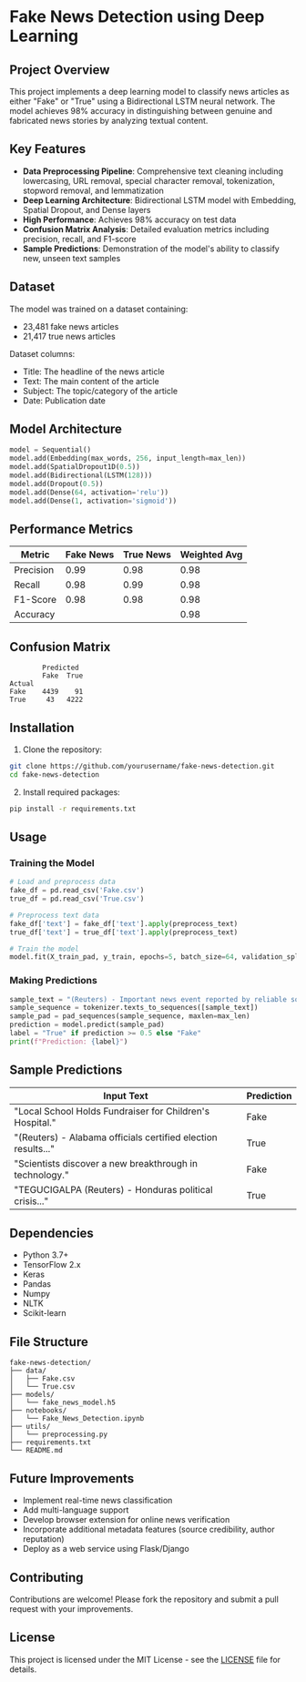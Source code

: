 # Fake News Detection using Deep Learning

## Project Overview

This project implements a deep learning model to classify news articles as either "Fake" or "True" using a Bidirectional LSTM neural network. The model achieves 98% accuracy in distinguishing between genuine and fabricated news stories by analyzing textual content.

## Key Features

- **Data Preprocessing Pipeline**: Comprehensive text cleaning including lowercasing, URL removal, special character removal, tokenization, stopword removal, and lemmatization
- **Deep Learning Architecture**: Bidirectional LSTM model with Embedding, Spatial Dropout, and Dense layers
- **High Performance**: Achieves 98% accuracy on test data
- **Confusion Matrix Analysis**: Detailed evaluation metrics including precision, recall, and F1-score
- **Sample Predictions**: Demonstration of the model's ability to classify new, unseen text samples

## Dataset

The model was trained on a dataset containing:
- 23,481 fake news articles
- 21,417 true news articles

Dataset columns:
- Title: The headline of the news article
- Text: The main content of the article
- Subject: The topic/category of the article
- Date: Publication date

## Model Architecture

```python
model = Sequential()
model.add(Embedding(max_words, 256, input_length=max_len))
model.add(SpatialDropout1D(0.5))
model.add(Bidirectional(LSTM(128)))
model.add(Dropout(0.5))
model.add(Dense(64, activation='relu'))
model.add(Dense(1, activation='sigmoid'))
```

## Performance Metrics

| Metric    | Fake News | True News | Weighted Avg |
|-----------|-----------|-----------|--------------|
| Precision | 0.99      | 0.98      | 0.98         |
| Recall    | 0.98      | 0.99      | 0.98         |
| F1-Score  | 0.98      | 0.98      | 0.98         |
| Accuracy  |           |           | 0.98         |

## Confusion Matrix

```
        Predicted
        Fake  True
Actual
Fake    4439    91
True     43   4222
```

## Installation

1. Clone the repository:
```bash
git clone https://github.com/yourusername/fake-news-detection.git
cd fake-news-detection
```

2. Install required packages:
```bash
pip install -r requirements.txt
```

## Usage

### Training the Model
```python
# Load and preprocess data
fake_df = pd.read_csv('Fake.csv')
true_df = pd.read_csv('True.csv')

# Preprocess text data
fake_df['text'] = fake_df['text'].apply(preprocess_text)
true_df['text'] = true_df['text'].apply(preprocess_text)

# Train the model
model.fit(X_train_pad, y_train, epochs=5, batch_size=64, validation_split=0.2)
```

### Making Predictions
```python
sample_text = "(Reuters) - Important news event reported by reliable source"
sample_sequence = tokenizer.texts_to_sequences([sample_text])
sample_pad = pad_sequences(sample_sequence, maxlen=max_len)
prediction = model.predict(sample_pad)
label = "True" if prediction >= 0.5 else "Fake"
print(f"Prediction: {label}")
```

## Sample Predictions

Input Text | Prediction
---------- | ----------
"Local School Holds Fundraiser for Children's Hospital." | Fake
"(Reuters) - Alabama officials certified election results..." | True
"Scientists discover a new breakthrough in technology." | Fake
"TEGUCIGALPA (Reuters) - Honduras political crisis..." | True

## Dependencies

- Python 3.7+
- TensorFlow 2.x
- Keras
- Pandas
- Numpy
- NLTK
- Scikit-learn

## File Structure

```
fake-news-detection/
├── data/
│   ├── Fake.csv
│   └── True.csv
├── models/
│   └── fake_news_model.h5
├── notebooks/
│   └── Fake_News_Detection.ipynb
├── utils/
│   └── preprocessing.py
├── requirements.txt
└── README.md
```

## Future Improvements

- Implement real-time news classification
- Add multi-language support
- Develop browser extension for online news verification
- Incorporate additional metadata features (source credibility, author reputation)
- Deploy as a web service using Flask/Django

## Contributing

Contributions are welcome! Please fork the repository and submit a pull request with your improvements.

## License

This project is licensed under the MIT License - see the [LICENSE](LICENSE) file for details.
